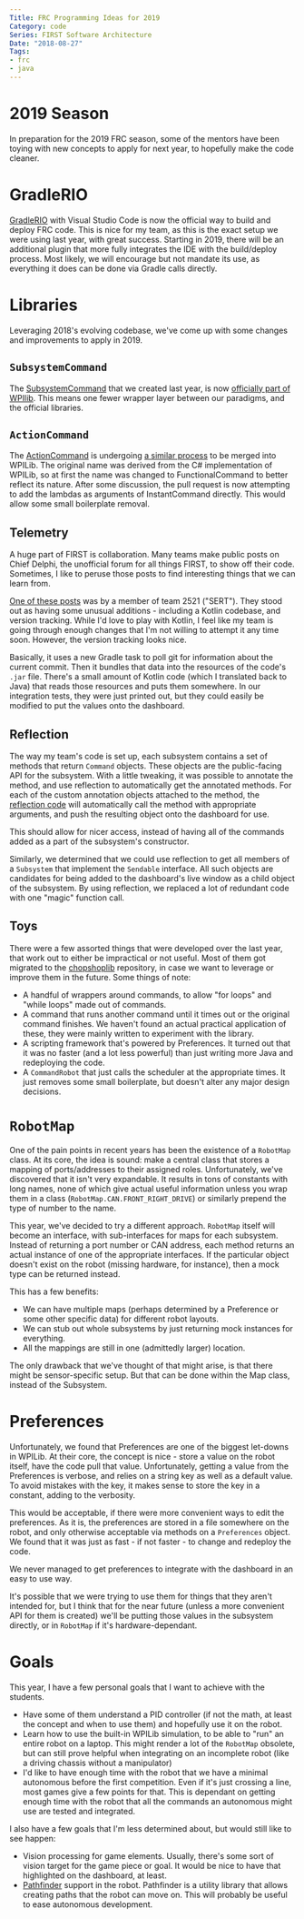 ```yaml
---
Title: FRC Programming Ideas for 2019
Category: code
Series: FIRST Software Architecture
Date: "2018-08-27"
Tags:
- frc
- java
---
```


# 2019 Season

In preparation for the 2019 FRC season, some of the mentors have been toying with new concepts to apply for next year, to hopefully make the code cleaner.

# GradleRIO

[GradleRIO][] with Visual Studio Code is now the official way to build and deploy FRC code.
This is nice for my team, as this is the exact setup we were using last year, with great success.
Starting in 2019, there will be an additional plugin that more fully integrates the IDE with the build/deploy process.
Most likely, we will encourage but not mandate its use, as everything it does can be done via Gradle calls directly.

# Libraries

Leveraging 2018's evolving codebase, we've come up with some changes and improvements to apply in 2019.

## `SubsystemCommand`

The [SubsystemCommand][] that we created last year, is now [officially part of WPIlib][SubsystemCommand PR].
This means one fewer wrapper layer between our paradigms, and the official libraries.

## `ActionCommand`

The [ActionCommand][] is undergoing [a similar process][ActionCommand PR] to be merged into WPILib.
The original name was derived from the C# implementation of WPILib, so at first the name was changed to FunctionalCommand to better reflect its nature.
After some discussion, the pull request is now attempting to add the lambdas as arguments of InstantCommand directly.
This would allow some small boilerplate removal.

## Telemetry

A huge part of FIRST is collaboration.
Many teams make public posts on Chief Delphi, the unofficial forum for all things FIRST, to show off their code.
Sometimes, I like to peruse those posts to find interesting things that we can learn from.

[One of these posts][SERT post] was by a member of team 2521 ("SERT").
They stood out as having some unusual additions - including a Kotlin codebase, and version tracking.
While I'd love to play with Kotlin, I feel like my team is going through enough changes that I'm not willing to attempt it any time soon.
However, the version tracking looks nice.

Basically, it uses a new Gradle task to poll git for information about the current commit.
Then it bundles that data into the resources of the code's `.jar` file.
There's a small amount of Kotlin code (which I translated back to Java) that reads those resources and puts them somewhere.
In our integration tests, they were just printed out, but they could easily be modified to put the values onto the dashboard.

## Reflection

The way my team's code is set up, each subsystem contains a set of methods that return `Command` objects.
These objects are the public-facing API for the subsystem.
With a little tweaking, it was possible to annotate the method, and use reflection to automatically get the annotated methods.
For each of the custom annotation objects attached to the method, the [reflection code][] will automatically call the method with appropriate arguments, and push the resulting object onto the dashboard for use.

This should allow for nicer access, instead of having all of the commands added as a part of the subsystem's constructor.

Similarly, we determined that we could use reflection to get all members of a `Subsystem` that implement the `Sendable` interface.
All such objects are candidates for being added to the dashboard's live window as a child object of the subsystem.
By using reflection, we replaced a lot of redundant code with one "magic" function call.

## Toys

There were a few assorted things that were developed over the last year, that work out to either be impractical or not useful.
Most of them got migrated to the [chopshoplib][] repository, in case we want to leverage or improve them in the future.
Some things of note:

- A handful of wrappers around commands, to allow "for loops" and "while loops" made out of commands.
- A command that runs another command until it times out or the original command finishes. We haven't found an actual practical application of these, they were mainly written to experiment with the library.
- A scripting framework that's powered by Preferences. It turned out that it was no faster (and a lot less powerful) than just writing more Java and redeploying the code.
- A `CommandRobot` that just calls the scheduler at the appropriate times. It just removes some small boilerplate, but doesn't alter any major design decisions.

# `RobotMap`

One of the pain points in recent years has been the existence of a `RobotMap` class.
At its core, the idea is sound: make a central class that stores a mapping of ports/addresses to their assigned roles.
Unfortunately, we've discovered that it isn't very expandable.
It results in tons of constants with long names, none of which give actual useful information unless you wrap them in a class (`RobotMap.CAN.FRONT_RIGHT_DRIVE`) or similarly prepend the type of number to the name.

This year, we've decided to try a different approach.
`RobotMap` itself will become an interface, with sub-interfaces for maps for each subsystem.
Instead of returning a port number or CAN address, each method returns an actual instance of one of the appropriate interfaces.
If the particular object doesn't exist on the robot (missing hardware, for instance), then a mock type can be returned instead.

This has a few benefits:

- We can have multiple maps (perhaps determined by a Preference or some other specific data) for different robot layouts.
- We can stub out whole subsystems by just returning mock instances for everything.
- All the mappings are still in one (admittedly larger) location.

The only drawback that we've thought of that might arise, is that there might be sensor-specific setup.
But that can be done within the Map class, instead of the Subsystem.

# Preferences

Unfortunately, we found that Preferences are one of the biggest let-downs in WPILib.
At their core, the concept is nice - store a value on the robot itself, have the code pull that value.
Unfortunately, getting a value from the Preferences is verbose, and relies on a string key as well as a default value.
To avoid mistakes with the key, it makes sense to store the key in a constant, adding to the verbosity.

This would be acceptable, if there were more convenient ways to edit the preferences.
As it is, the preferences are stored in a file somewhere on the robot, and only otherwise acceptable via methods on a `Preferences` object.
We found that it was just as fast - if not faster - to change and redeploy the code.

We never managed to get preferences to integrate with the dashboard in an easy to use way.

It's possible that we were trying to use them for things that they aren't intended for, but I think that for the near future (unless a more convenient API for them is created) we'll be putting those values in the subsystem directly, or in `RobotMap` if it's hardware-dependant.

# Goals

This year, I have a few personal goals that I want to achieve with the students.

- Have some of them understand a PID controller (if not the math, at least the concept and when to use them) and hopefully use it on the robot.
- Learn how to use the built-in WPILib simulation, to be able to "run" an entire robot on a laptop. This might render a lot of the `RobotMap` obsolete, but can still prove helpful when integrating on an incomplete robot (like a driving chassis without a manipulator)
- I'd like to have enough time with the robot that we have a minimal autonomous before the first competition. Even if it's just crossing a line, most games give a few points for that. This is dependant on getting enough time with the robot that all the commands an autonomous might use are tested and integrated.

I also have a few goals that I'm less determined about, but would still like to see happen:

- Vision processing for game elements. Usually, there's some sort of vision target for the game piece or goal. It would be nice to have that highlighted on the dashboard, at least.
- [Pathfinder][] support in the robot. Pathfinder is a utility library that allows creating paths that the robot can move on. This will probably be useful to ease autonomous development.

[GradleRIO]: https://github.com/Open-RIO/GradleRIO
[SubsystemCommand]: https://github.com/chopshop-166/frc-2018/blob/master/src/main/java/frc/team166/chopshoplib/commands/SubsystemCommand.java
[SubsystemCommand PR]: https://github.com/wpilibsuite/allwpilib/pull/1275
[ActionCommand]: https://github.com/chopshop-166/frc-2018/blob/master/src/main/java/frc/team166/chopshoplib/commands/ActionCommand.java
[ActionCommand PR]: https://github.com/wpilibsuite/allwpilib/pull/1262
[SERT post]: https://www.chiefdelphi.com/forums/showthread.php?t=166163
[SERT]: https://github.com/SouthEugeneRoboticsTeam/PowerUp-2018/blob/development/build.gradle
[reflection code]: https://github.com/chopshop-166/chopshoplib/blob/master/src/main/java/frc/team166/chopshoplib/DashboardUtils.java
[chopshoplib]: https://github.com/chopshop-166/chopshoplib
[Pathfinder]: https://github.com/JacisNonsense/Pathfinder
